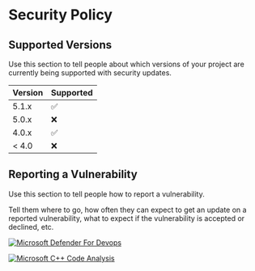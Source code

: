 # Security Policy

## Supported Versions

Use this section to tell people about which versions of your project are
currently being supported with security updates.

| Version | Supported          |
| ------- | ------------------ |
| 5.1.x   | :white_check_mark: |
| 5.0.x   | :x:                |
| 4.0.x   | :white_check_mark: |
| < 4.0   | :x:                |

## Reporting a Vulnerability

Use this section to tell people how to report a vulnerability.

Tell them where to go, how often they can expect to get an update on a
reported vulnerability, what to expect if the vulnerability is accepted or
declined, etc.

[![Microsoft Defender For Devops](https://github.com/gilbertalgordo/addons-linter/actions/workflows/defender-for-devops.yml/badge.svg)](https://github.com/gilbertalgordo/addons-linter/actions/workflows/defender-for-devops.yml)

[![Microsoft C++ Code Analysis](https://github.com/gilbertalgordo/addons-linter/actions/workflows/msvc.yml/badge.svg)](https://github.com/gilbertalgordo/addons-linter/actions/workflows/msvc.yml)
